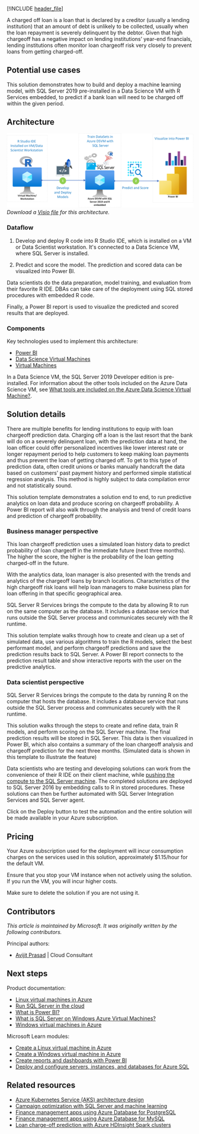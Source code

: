 [!INCLUDE [header_file](../../../includes/sol-idea-header.md)]

A charged off loan is a loan that is declared by a creditor (usually a lending institution) that an amount of debt is unlikely to be collected, usually when the loan repayment is severely delinquent by the debtor. Given that high chargeoff has a negative impact on lending institutions’ year-end financials, lending institutions often monitor loan chargeoff risk very closely to prevent loans from getting charged-off.

## Potential use cases

This solution demonstrates how to build and deploy a machine learning model, with SQL Server 2019 pre-installed in a Data Science VM with R Services embedded, to predict if a bank loan will need to be charged off within the given period.

## Architecture

![Architecture diagram of building and deploying an ML model to predict a bank loan.](../media/loan-chargeoff-prediction-with-sql-server.png)
*Download a [Visio file](https://arch-center.azureedge.net/loan-chargeoff-prediction.vsdx) for this architecture.*

### Dataflow

1. Develop and deploy R code into R Studio IDE, which is installed on a VM or Data Scientist workstation. It's connected to a Data Science VM, where SQL Server is installed.

1. Predict and score the model. The prediction and scored data can be visualized into Power BI.

Data scientists do the data preparation, model training, and evaluation from their favorite R IDE. DBAs can take care of the deployment using SQL stored procedures with embedded R code.

Finally, a Power BI report is used to visualize the predicted and scored results that are deployed.

### Components

Key technologies used to implement this architecture:

- [Power BI](https://powerbi.microsoft.com)
- [Data Science Virtual Machines](https://azure.microsoft.com/services/virtual-machines/data-science-virtual-machines)
- [Virtual Machines](https://azure.microsoft.com/services/virtual-machines)

In a Data Science VM, the SQL Server 2019 Developer edition is pre-installed. For information about the other tools included on the Azure Data Science VM, see [What tools are included on the Azure Data Science Virtual Machine?](/azure/machine-learning/data-science-virtual-machine/tools-included).

## Solution details

There are multiple benefits for lending institutions to equip with loan chargeoff prediction data. Charging off a loan is the last resort that the bank will do on a severely delinquent loan, with the prediction data at hand, the loan officer could offer personalized incentives like lower interest rate or longer repayment period to help customers to keep making loan payments and thus prevent the loan of getting charged off. To get to this type of prediction data, often credit unions or banks manually handcraft the data based on customers' past payment history and performed simple statistical regression analysis. This method is highly subject to data compilation error and not statistically sound.

This solution template demonstrates a solution end to end, to run predictive analytics on loan data and produce scoring on chargeoff probability. A Power BI report will also walk through the analysis and trend of credit loans and prediction of chargeoff probability.

### Business manager perspective

This loan chargeoff prediction uses a simulated loan history data to predict probability of loan chargeoff in the immediate future (next three months). The higher the score, the higher is the probability of the loan getting charged-off in the future.

With the analytics data, loan manager is also presented with the trends and analytics of the chargeoff loans by branch locations. Characteristics of the high chargeoff risk loans will help loan managers to make business plan for loan offering in that specific geographical area.

SQL Server R Services brings the compute to the data by allowing R to run on the same computer as the database. It includes a database service that runs outside the SQL Server process and communicates securely with the R runtime.

This solution template walks through how to create and clean up a set of simulated data, use various algorithms to train the R models, select the best performant model, and perform chargeoff predictions and save the prediction results back to SQL Server. A Power BI report connects to the prediction result table and show interactive reports with the user on the predictive analytics.

### Data scientist perspective

SQL Server R Services brings the compute to the data by running R on the computer that hosts the database. It includes a database service that runs outside the SQL Server process and communicates securely with the R runtime.

This solution walks through the steps to create and refine data, train R models, and perform scoring on the SQL Server machine. The final prediction results will be stored in SQL Server. This data is then visualized in Power BI, which also contains a summary of the loan chargeoff analysis and chargeoff prediction for the next three months. (Simulated data is shown in this template to illustrate the feature)

Data scientists who are testing and developing solutions can work from the convenience of their R IDE on their client machine, while [pushing the compute to the SQL Server machine](/sql/advanced-analytics/r/getting-started-with-sql-server-r-services). The completed solutions are deployed to SQL Server 2016 by embedding calls to R in stored procedures. These solutions can then be further automated with SQL Server Integration Services and SQL Server agent.

Click on the Deploy button to test the automation and the entire solution will be made available in your Azure subscription.

## Pricing

Your Azure subscription used for the deployment will incur consumption charges on the services used in this solution, approximately $1.15/hour for the default VM.

Ensure that you stop your VM instance when not actively using the solution. If you run the VM, you will incur higher costs.

Make sure to delete the solution if you are not using it.

## Contributors

*This article is maintained by Microsoft. It was originally written by the following contributors.*

Principal authors:

 - [Avijit Prasad](https://www.linkedin.com/in/avijit-prasad🌐-96768a42) | Cloud Consultant

## Next steps

Product documentation:

- [Linux virtual machines in Azure](/azure/virtual-machines/linux/overview)
- [Run SQL Server in the cloud](/sql/linux/quickstart-install-connect-clouds)
- [What is Power BI?](/power-bi/fundamentals/power-bi-overview)
- [What is SQL Server on Windows Azure Virtual Machines?](/azure/azure-sql/virtual-machines/windows/sql-server-on-azure-vm-iaas-what-is-overview)
- [Windows virtual machines in Azure](/azure/virtual-machines/windows/overview)

Microsoft Learn modules:

- [Create a Linux virtual machine in Azure](/learn/modules/create-linux-virtual-machine-in-azure)
- [Create a Windows virtual machine in Azure](/learn/modules/create-windows-virtual-machine-in-azure)
- [Create reports and dashboards with Power BI](/learn/modules/explore-power-bi)
- [Deploy and configure servers, instances, and databases for Azure SQL](/learn/modules/azure-sql-deploy-configure)

## Related resources

- [Azure Kubernetes Service (AKS) architecture design](../../reference-architectures/containers/aks-start-here.md)
- [Campaign optimization with SQL Server and machine learning](campaign-optimization-with-sql-server.yml)
- [Finance management apps using Azure Database for PostgreSQL](finance-management-apps-using-azure-database-for-postgresql.yml)
- [Finance management apps using Azure Database for MySQL](finance-management-apps-using-azure-database-for-mysql.yml)
- [Loan charge-off prediction with Azure HDInsight Spark clusters](loan-chargeoff-prediction-with-azure-hdinsight-spark-clusters.yml)
